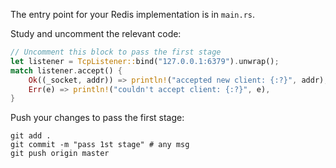 The entry point for your Redis implementation is in `main.rs`.

Study and uncomment the relevant code: 

```rust
// Uncomment this block to pass the first stage
let listener = TcpListener::bind("127.0.0.1:6379").unwrap();
match listener.accept() {
    Ok((_socket, addr)) => println!("accepted new client: {:?}", addr),
    Err(e) => println!("couldn't accept client: {:?}", e),
}
```

Push your changes to pass the first stage:

```
git add .
git commit -m "pass 1st stage" # any msg
git push origin master
```
